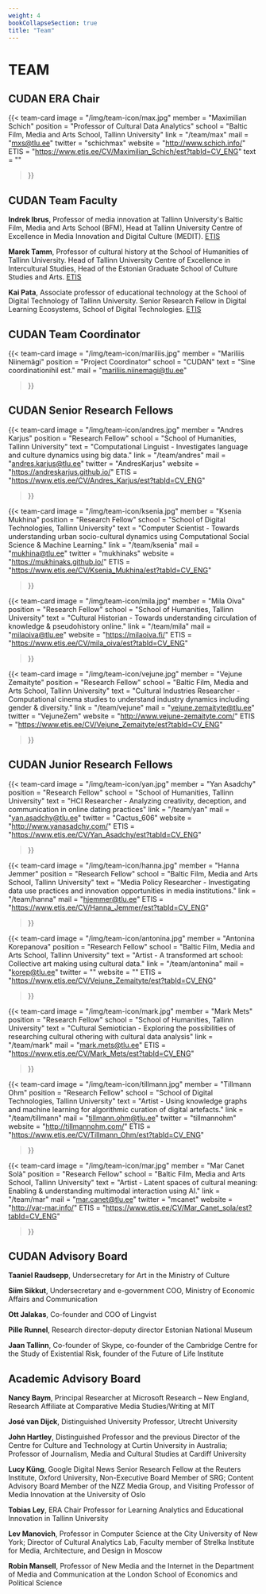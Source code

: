 ```yaml
---
weight: 4
bookCollapseSection: true
title: "Team"
---
```

TEAM
==  

CUDAN ERA Chair
---

{{< team-card 
image = "/img/team-icon/max.jpg"
member = "Maximilian Schich"
position = "Professor of Cultural Data Analytics"
school = "Baltic Film, Media and Arts School, Tallinn University"
link = "/team/max"
mail = "mxs@tlu.ee"
twitter = "schichmax"
website = "http://www.schich.info/"
ETIS = "https://www.etis.ee/CV/Maximilian_Schich/est?tabId=CV_ENG"
text = ""
 >}}

CUDAN Team Faculty
---
**Indrek Ibrus**, Professor of media innovation at Tallinn University's Baltic Film, Media and Arts School (BFM), Head at Tallinn University Centre of Excellence in Media Innovation and Digital Culture (MEDIT). [ETIS](https://www.etis.ee/CV/Indrek_Ibrus/eng?lang=ENG "ETIS")  

**Marek Tamm**, Professor of cultural history at the School of Humanities of Tallinn University. Head of Tallinn University Centre of Excellence in Intercultural Studies, Head of the Estonian Graduate School of Culture Studies and Arts. [ETIS](https://www.etis.ee/CV/Marek_Tamm/eng?lang=ENG "ETIS")  

**Kai Pata**, Associate professor of educational technology at the School of Digital Technology of Tallinn University. Senior Research Fellow in Digital Learning Ecosystems, School of Digital Technologies. [ETIS](https://www.etis.ee/CV/Kai_Pata/est?tabId=CV_ENG "ETIS")  


CUDAN Team Coordinator
---

{{< team-card 
image = "/img/team-icon/mariliis.jpg"
member = "Mariliis Niinemägi"
position = "Project Coordinator"
school = "CUDAN"
text = "Sine coordinationihil est."
mail = "mariliis.niinemagi@tlu.ee"
 >}}   

CUDAN Senior Research Fellows
---  

{{< team-card 
image = "/img/team-icon/andres.jpg"
member = "Andres Karjus" 
position = "Research Fellow"
school = "School of Humanities, Tallinn University"
text = "Computational Linguist - Investigates language and culture dynamics using big data."
link = "/team/andres"
mail = "andres.karjus@tlu.ee"
twitter = "AndresKarjus"
website = "https://andreskarjus.github.io/"
ETIS = "https://www.etis.ee/CV/Andres_Karjus/est?tabId=CV_ENG"
 >}}

{{< team-card 
image = "/img/team-icon/ksenia.jpg"
member = "Ksenia Mukhina"
position = "Research Fellow"
school = "School of Digital Technologies, Tallinn University"
text = "Computer Scientist - Towards understanding urban socio-cultural dynamics using Computational Social Science & Machine Learning."
link = "/team/ksenia"
mail = "mukhina@tlu.ee"
twitter = "mukhinaks"
website = "https://mukhinaks.github.io/"
ETIS = "https://www.etis.ee/CV/Ksenia_Mukhina/est?tabId=CV_ENG"
 >}}
 
{{< team-card 
image = "/img/team-icon/mila.jpg"
member = "Mila Oiva"
position = "Research Fellow"
school = "School of Humanities, Tallinn University"
text = "Cultural Historian - Towards understanding circulation of knowledge & pseudohistory online."
link = "/team/mila"
mail = "milaoiva@tlu.ee"
website = "https://milaoiva.fi/"
ETIS = "https://www.etis.ee/CV/mila_oiva/est?tabId=CV_ENG"
 >}}

{{< team-card 
image = "/img/team-icon/vejune.jpg"
member = "Vejune Zemaityte" 
position = "Research Fellow"
school = "Baltic Film, Media and Arts School, Tallinn University"
text = "Cultural Industries Researcher - Computational cinema studies to understand industry dynamics including gender & diversity."
link = "/team/vejune"
mail = "vejune.zemaityte@tlu.ee"
twitter = "VejuneZem"
website = "http://www.vejune-zemaityte.com/"
ETIS = "https://www.etis.ee/CV/Vejune_Zemaityte/est?tabId=CV_ENG"
 >}}

CUDAN Junior Research Fellows
---

{{< team-card 
image = "/img/team-icon/yan.jpg"
member = "Yan Asadchy"
position = "Research Fellow"
school = "School of Humanities, Tallinn University"
text = "HCI Researcher - Analyzing creativity, deception, and communication in online dating practices"
link = "/team/yan"
mail = "yan.asadchy@tlu.ee"
twitter = "Cactus_606"
website = "http://www.yanasadchy.com/"
ETIS = "https://www.etis.ee/CV/Yan_Asadchy/est?tabId=CV_ENG"
 >}}

{{< team-card 
image = "/img/team-icon/hanna.jpg"
member = "Hanna Jemmer"
position = "Research Fellow"
school = "Baltic Film, Media and Arts School, Tallinn University"
text = "Media Policy Researcher - Investigating data use practices and innovation opportunities in media institutions."
link = "/team/hanna"
mail = "hjemmer@tlu.ee"
ETIS = "https://www.etis.ee/CV/Hanna_Jemmer/est?tabId=CV_ENG"
 >}}

{{< team-card 
image = "/img/team-icon/antonina.jpg"
member = "Antonina Korepanova"
position = "Research Fellow"
school = "Baltic Film, Media and Arts School, Tallinn University"
text = "Artist - A transformed art school: Collective art making using cultural data."
link = "/team/antonina"
mail = "korep@tlu.ee"
twitter = ""
website = ""
ETIS = "https://www.etis.ee/CV/Vejune_Zemaityte/est?tabId=CV_ENG"
 >}}

{{< team-card 
image = "/img/team-icon/mark.jpg"
member = "Mark Mets"
position = "Research Fellow"
school = "School of Humanities, Tallinn University"
text = "Cultural Semiotician - Exploring the possibilities of researching cultural othering with cultural data analysis"
link = "/team/mark"
mail = "mark.mets@tlu.ee"
ETIS = "https://www.etis.ee/CV/Mark_Mets/est?tabId=CV_ENG"
 >}}

{{< team-card 
image = "/img/team-icon/tillmann.jpg"
member = "Tillmann Ohm"
position = "Research Fellow"
school = "School of Digital Technologies, Tallinn University"
text = "Artist - Using knowledge graphs and machine learning for algorithmic curation of digital artefacts."
link = "/team/tillmann"
mail = "tillmann.ohm@tlu.ee"
twitter = "tillmannohm"
website = "http://tillmannohm.com/"
ETIS = "https://www.etis.ee/CV/Tillmann_Ohm/est?tabId=CV_ENG"
 >}}
 
{{< team-card 
image = "/img/team-icon/mar.jpg"
member = "Mar Canet Solà"
position = "Research Fellow"
school = "Baltic Film, Media and Arts School, Tallinn University"
text = "Artist - Latent spaces of cultural meaning: Enabling & understanding multimodal interaction using AI."
link = "/team/mar"
mail = "mar.canet@tlu.ee"
twitter = "mcanet"
website = "http://var-mar.info/"
ETIS = "https://www.etis.ee/CV/Mar_Canet_sola/est?tabId=CV_ENG"
 >}}


CUDAN Advisory Board
---
**Taaniel Raudsepp**, Undersecretary for Art in the Ministry of Culture  

**Siim Sikkut**, Undersecretary and e-government COO, Ministry of Economic Affairs and Communication  

**Ott Jalakas**, Co-founder and COO of Lingvist  

**Pille Runnel**, Research director-deputy director Estonian National Museum    

**Jaan Tallinn**, Co-founder of Skype, co-founder of the Cambridge Centre for the Study of Existential Risk, founder of the Future of Life Institute  

Academic Advisory Board
---
**Nancy Baym**, Principal Researcher at Microsoft Research – New England, Research Affiliate at Comparative Media Studies/Writing at MIT  

**José van Dijck**, Distinguished University Professor, Utrecht University  

**John Hartley**, Distinguished Professor and the previous Director of the Centre for Culture and Technology at Curtin University in Australia; Professor of Journalism, Media and Cultural Studies at Cardiff University  

**Lucy Küng**, Google Digital News Senior Research Fellow at the Reuters Institute, Oxford University, Non-Executive Board Member of SRG; Content Advisory Board Member of the NZZ Media Group, and Visiting Professor of Media Innovation at the University of Oslo  

**Tobias Ley**, ERA Chair Professor for Learning Analytics and Educational Innovation in Tallinn University  

**Lev Manovich**, Professor in Computer Science at the City University of New York; Director of Cultural Analytics Lab, Faculty member of Strelka Institute for Media, Architecture, and Design in Moscow  

**Robin Mansell**, Professor of New Media and the Internet in the Department of Media and Communication at the London School of Economics and Political Science  
